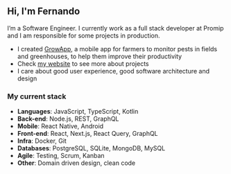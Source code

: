 ## Hi, I'm Fernando

I’m a Software Engineer. I currently work as a full stack developer at Promip and I am responsible for some projects in production.

- I created [GrowApp](https://play.google.com/store/apps/details?id=br.com.bison.abacate "GrowApp's Play Store page"), a mobile app for farmers to monitor pests in fields and greenhouses, to help them improve their productivity
- Check [my website](https://fzabin.github.io/ "Fernando Zabin's website") to see more about projects
- I care about good user experience, good software architecture and design

### My current stack

- **Languages**: JavaScript, TypeScript, Kotlin
- **Back-end**: Node.js, REST, GraphQL
- **Mobile**: React Native, Android
- **Front-end**: React, Next.js, React Query, GraphQL
- **Infra**: Docker, Git
- **Databases**: PostgreSQL, SQLite, MongoDB, MySQL
- **Agile**: Testing, Scrum, Kanban
- **Other**: Domain driven design, clean code
